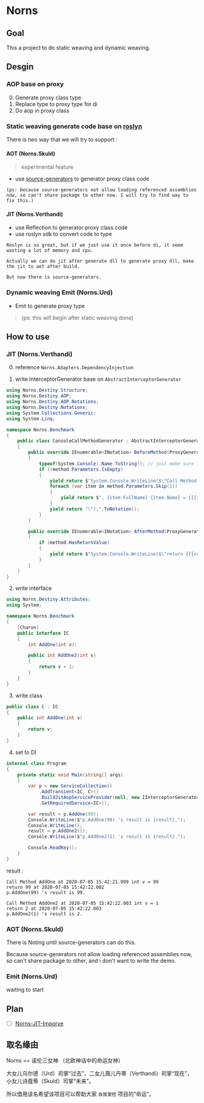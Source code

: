 # Norns

## Goal

This a project to do static weaving and dynamic weaving.

## Desgin

### AOP base on proxy

0. Generate proxy class type
1. Replace type to proxy type for di
2. Do aop in proxy class

### Static weaving generate code base on [roslyn](https://github.com/dotnet/roslyn)

There is two way that we will try to support :

#### AOT   (Norns.Skuld)

> experimental feature

* use [source-generators](https://github.com/dotnet/roslyn/blob/master/docs/features/source-generators.md) to generator proxy class code 

`
(ps: because source-generators not allow loading referenced assemblies now, so can't share package to other now. I will try to find way to fix this.)
`

#### JIT     (Norns.Verthandi)

* use Reflection to generator proxy class code 
* use roslyn sdk to convert code to type

```
Roslyn is so great, but if we just use it once before di, it seem wasting a lot of memory and cpu.

Actually we can do jit after generate dll to generate proxy dll, make the jit to aot after build.

But now there is source-generators.
```

### Dynamic weaving   Emit  (Norns.Urd)

* Emit to generate proxy type

> (ps: this will begin after static weaving done)


## How to use

### JIT     (Norns.Verthandi)

0. reference `Norns.Adapters.DependencyInjection`

1. write InterceptorGenerator base on `AbstractInterceptorGenerator`

```csharp
using Norns.Destiny.Structure;
using Norns.Destiny.AOP;
using Norns.Destiny.AOP.Notations;
using Norns.Destiny.Notations;
using System.Collections.Generic;
using System.Linq;

namespace Norns.Benchmark
{
    public class ConsoleCallMethodGenerator : AbstractInterceptorGenerator
    {
        public override IEnumerable<INotation> BeforeMethod(ProxyGeneratorContext context, IMethodSymbolInfo method)
        {
            typeof(System.Console).Name.ToString(); // just make sure load System.Console dll before jit generate code
            if (!method.Parameters.IsEmpty)
            {
                yield return $"System.Console.WriteLine($\"Call Method {method.Name} at {{System.DateTime.Now.ToString(\"yyyy-MM-dd HH:mm:ss.fff\")}} {method.Parameters.First().Type.FullName} {method.Parameters.First().Name} = {{{method.Parameters.First().Name}}}".ToNotation();
                foreach (var item in method.Parameters.Skip(1))
                {
                    yield return $", {item.FullName} {item.Name} = {{{item.Name}}}".ToNotation();
                }
                yield return "\");".ToNotation();
            }
        }

        public override IEnumerable<INotation> AfterMethod(ProxyGeneratorContext context, IMethodSymbolInfo method)
        {
            if (method.HasReturnValue)
            {
                yield return $"System.Console.WriteLine($\"return {{{context.GetReturnValueParameterName()}}} at {{System.DateTime.Now.ToString(\"yyyy-MM-dd HH:mm:ss.fff\")}}\");".ToNotation();
            }
        }
    }
}
```

2. write interface 

```csharp
using Norns.Destiny.Attributes;
using System;

namespace Norns.Benchmark
{
    [Charon]
    public interface IC
    {
        int AddOne(int v);

        public int AddOne2(int v)
        {
            return v + 1;
        }
    }
}
```

3. write class 

```csharp
public class C : IC
{
    public int AddOne(int v)
    {
        return v;
    }
}
```

4. set to DI

```csharp
internal class Program
{
    private static void Main(string[] args)
    {
        var p = new ServiceCollection()
            .AddTransient<IC, C>()
            .BuildJitAopServiceProvider(null, new IInterceptorGenerator[] { new ConsoleCallMethodGenerator() }, AppDomain.CurrentDomain.GetAssemblies())
            .GetRequiredService<IC>();

        var result = p.AddOne(99);
        Console.WriteLine($"p.AddOne(99) 's result is {result}.");
        Console.WriteLine();
        result = p.AddOne2(1);
        Console.WriteLine($"p.AddOne2(1) 's result is {result}.");

        Console.ReadKey();
    }
}
```

result :

```shell
Call Method AddOne at 2020-07-05 15:42:21.999 int v = 99
return 99 at 2020-07-05 15:42:22.002
p.AddOne(99) 's result is 99.

Call Method AddOne2 at 2020-07-05 15:42:22.003 int v = 1
return 2 at 2020-07-05 15:42:22.003
p.AddOne2(1) 's result is 2.
```

### AOT   (Norns.Skuld)

There is Noting until source-generators can do this.

Because source-generators not allow loading referenced assemblies now, so can't share package to other, and i don't want to write the demo.

### Emit  (Norns.Urd)

waiting to start

## Plan 

- [ ] [Norns-JIT-Imporve](https://github.com/fs7744/Norns/projects/1)

## 取名缘由

Norns == 诺伦三女神 （北欧神话中的命运女神）

大女儿乌尔德（Urd）司掌“过去”，二女儿薇儿丹蒂（Verthandi）司掌“现在”，小女儿诗蔻蒂（Skuld）司掌“未来”。

所以借用该名希望该项目可以帮助大家 `自我掌控` 项目的“命运”。

